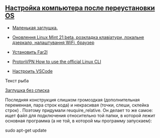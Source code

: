 [Настройка компьютера после переустановки OS](#)
---

- [Маленькая заглушка.](#)


- [Оновлення Linux Mint 21 beta, розкладка клавіатури, локальне дзеркало, налаштування WiFi, браузер](https://www.youtube.com/watch?v=TGnMxkSTEQU)


- [Установить Far2l](/doc/Far2l.md)

- [ProtonVPN How to use the official Linux CLI](https://protonvpn.com/support/linux-vpn-tool/)

- [Настроить VSCode](https://www.youtube.com/watch?v=JSGPd1E16-o&t=902s)

Текст рыба

[Заглушка без списка](#)

Последняя конструкция слишком громоздкая (дополнительная переменная, пара строк кода) и некрасивая (точки, слеши, склейка строк) . Поэтому придумали reuquire_relative. Он делает то же самое: ищет файл для подключения относительно той папки, в которой лежит основная программа (а не той, в которой мы программу запускаем):

sudo apt-get update 